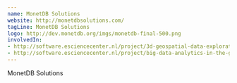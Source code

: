 ```yaml
---
name: MonetDB Solutions
website: http://monetdbsolutions.com/
tagLine: MonetDB Solutions
logo: http://dev.monetdb.org/imgs/monetdb-final-500.png
involvedIn:
- http://software.esciencecenter.nl/project/3d-geospatial-data-exploration-for-modern-risk-management-systems
- http://software.esciencecenter.nl/project/big-data-analytics-in-the-geo-spatial-domain
---
```

MonetDB Solutions
